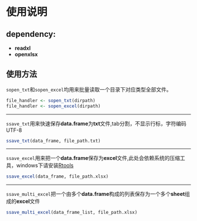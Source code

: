 # 使用说明

## dependency:

+ **readxl**
+ **openxlsx**

## 使用方法

``sopen_txt``和``sopen_excel``均用来批量读取一个目录下对应类型全部文件。

```r
file_handler <- sopen_txt(dirpath)
file_handler <- sopen_excel(dirpath)
```

***

``ssave_txt``用来快速保存**data.frame**为**txt**文件,tab分割，不显示行标，字符编码UTF-8

```r
ssave_txt(data_frame, file_path.txt)
```

***

``ssave_excel``用来把一个**data.frame**保存为**excel**文件,此处会依赖系统的压缩工具，windows下请安装[Rtools](https://cran.r-project.org/bin/windows/Rtools/Rtools34.exe)

```r
ssave_excel(data_frame, file_path.xlsx)
```

***

``ssave_multi_excel``把一个由多个**data.frame**构成的列表保存为一个多个**sheet**组成的**excel**文件

```r
ssave_multi_excel(data_frame_list, file_path.xlsx)
```
